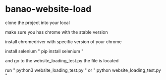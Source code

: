 # banao-website-load

clone the project into your local

make sure you has chrome with the stable version 

install chromedriver with specific version of your chrome

install selenium  " pip install selenium "

and go to the website_loading_test.py the file is located 

run " python3 website_loading_test.py "    or   " python website_loading_test.py "
